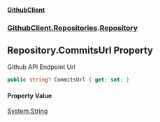 #### [GithubClient](index 'index')
### [GithubClient.Repositories](GithubClient.Repositories 'GithubClient.Repositories').[Repository](GithubClient.Repositories.Repository 'GithubClient.Repositories.Repository')

## Repository.CommitsUrl Property

Github API Endpoint Url

```csharp
public string? CommitsUrl { get; set; }
```

#### Property Value
[System.String](https://docs.microsoft.com/en-us/dotnet/api/System.String 'System.String')